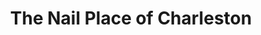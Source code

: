 ---
title: "The Nail Place of Charleston"
url: /charleston/the-nail-place-of-charleston/
shop: beauty
---